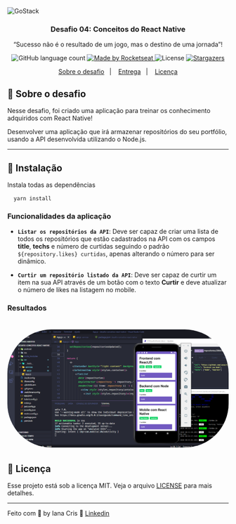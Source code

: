 <img alt="GoStack" src="https://storage.googleapis.com/golden-wind/bootcamp-gostack/header-desafios.png" />

<h3 align="center">
  Desafio 04: Conceitos do React Native
</h3>

<p align="center">“Sucesso não é o resultado de um jogo, mas o destino de uma jornada”!</blockquote>

<p align="center">
  <img alt="GitHub language count" src="https://img.shields.io/github/languages/count/rocketseat/bootcamp-gostack-desafios?color=%2304D361">

  <a href="https://rocketseat.com.br">
    <img alt="Made by Rocketseat" src="https://img.shields.io/badge/made%20by-Rocketseat-%2304D361">
  </a>

  <img alt="License" src="https://img.shields.io/badge/license-MIT-%2304D361">

  <a href="https://github.com/Rocketseat/bootcamp-gostack-desafios/stargazers">
    <img alt="Stargazers" src="https://img.shields.io/github/stars/rocketseat/bootcamp-gostack-desafios?style=social">
  </a>
</p>

<p align="center">
  <a href="#rocket-sobre-o-desafio">Sobre o desafio</a>&nbsp;&nbsp;&nbsp;|&nbsp;&nbsp;&nbsp;
  <a href="#calendar-entrega">Entrega</a>&nbsp;&nbsp;&nbsp;|&nbsp;&nbsp;&nbsp;
  <a href="#memo-licença">Licença</a>
</p>

## :rocket: Sobre o desafio

Nesse desafio, foi criado uma aplicação para treinar os conhecimento adquiridos com React Native!

Desenvolver uma aplicação que irá armazenar repositórios do seu portfólio, usando a API desenvolvida utilizando o Node.js.

<hr>

## :checkered_flag: Instalação 

Instala todas as dependências 

``` 
  yarn install 
```

### Funcionalidades da aplicação

- **`Listar os repositórios da API`**: Deve ser capaz de criar uma lista de todos os repositórios que estão cadastrados na API com os campos **title**, **techs** e número de curtidas seguindo o padrão `${repository.likes} curtidas`, apenas alterando o número para ser dinâmico.

- **`Curtir um repositório listado da API`**: Deve ser capaz de curtir um item na sua API através de um botão com o texto **Curtir** e deve atualizar o número de likes na listagem no mobile.


### Resultados

<h1 align="left">
  <img alt="Results" title="Reactnative" src=".github/desafio-conceitos-react-native.png" width="700px" style="border-radius:100px"/>
</h1>

## :memo: Licença

Esse projeto está sob a licença MIT. Veja o arquivo [LICENSE](LICENSE) para mais detalhes.

---

Feito com 💜 by Iana Cris :wave: [Linkedin](https://www.linkedin.com/in/ianasousa/)
